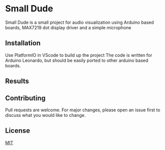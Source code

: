 # Small Dude

 Small Dude is a small project for audio visualization using Arduino based boards, MAX7219 dot display driver and a simple microphone 

## Installation

Use PlatformIO in VScode to build up the project
The code is written for Arduino Leonardo, but should be easily ported to other arduino based boards.
## Results



## Contributing
Pull requests are welcome. For major changes, please open an issue first to discuss what you would like to change.

## License
[MIT](https://choosealicense.com/licenses/mit/)
